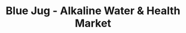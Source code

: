---
title: "Blue Jug - Alkaline Water & Health Market"
url: /conroe/blue-jug-alkaline-water-und-health-market/
shop: Bioladen
---